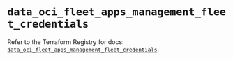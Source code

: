 # `data_oci_fleet_apps_management_fleet_credentials`

Refer to the Terraform Registry for docs: [`data_oci_fleet_apps_management_fleet_credentials`](https://registry.terraform.io/providers/oracle/oci/7.19.0/docs/data-sources/fleet_apps_management_fleet_credentials).
